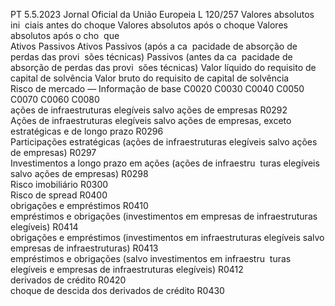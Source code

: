 PT  5.5.2023 Jornal Oficial da União Europeia L 120/257
 Valores absolutos ini ­
ciais antes do choque  Valores absolutos após o choque  Valores absolutos após o cho ­
que  
Ativos  Passivos  Ativos  Passivos (após a ca ­
pacidade de absorção 
de perdas das provi ­
sões técnicas)  Passivos (antes da ca ­
pacidade de absorção 
de perdas das provi ­
sões técnicas)  Valor líquido 
do requisito 
de capital de 
solvência  Valor bruto 
do requisito 
de capital de 
solvência  
Risco de mercado — Informação de base  C0020  C0030  C0040  C0050  C0070  C0060  C0080  
ações de infraestruturas elegíveis salvo ações de empresas  R0292  
Ações de infraestruturas elegíveis salvo ações de empresas, 
exceto estratégicas e de longo prazo  R0296  
Participações estratégicas (ações de infraestruturas elegíveis salvo 
ações de empresas)  R0297  
Investimentos a longo prazo em ações (ações de infraestru ­
turas elegíveis salvo ações de empresas)  R0298  
Risco imobiliário  R0300  
Risco de  spread  R0400  
obrigações e empréstimos  R0410  
empréstimos e obrigações (investimentos em empresas de 
infraestruturas elegíveis)  R0414  
obrigações e empréstimos (investimentos em infraestruturas 
elegíveis salvo empresas de infraestruturas)  R0413  
empréstimos e obrigações (salvo investimentos em infraestru ­
turas elegíveis e empresas de infraestruturas elegíveis)  R0412  
derivados de crédito  R0420  
choque de descida dos derivados de crédito  R0430